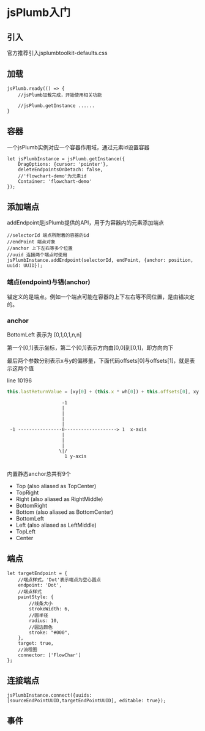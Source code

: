 # jsPlumb入门

## 引入 
官方推荐引入jsplumbtoolkit-defaults.css

## 加载
````
jsPlumb.ready(() => {
	//jsPlumb加载完成，开始使用相关功能
	
	//jsPlumb.getInstance ......
}
````

## 容器
一个jsPlumb实例对应一个容器作用域，通过元素id设置容器

````
let jsPlumbInstance = jsPlumb.getInstance({
    DragOptions: {cursor: 'pointer'},
    deleteEndpointsOnDetach: false,
    //'flowchart-demo'为元素id
    Container: 'flowchart-demo'
});
````

## 添加端点
addEndpoint是jsPlumb提供的API，用于为容器内的元素添加端点

````
//selectorId 端点所附着的容器的id
//endPoint 端点对象
//anchor 上下左右等多个位置
//uuid 连接两个端点时使用
jsPlumbInstance.addEndpoint(selectorId, endPoint, {anchor: position, uuid: UUID});
````

### 端点(endpoint)与锚(anchor)
锚定义的是端点。例如一个端点可能在容器的上下左右等不同位置，是由锚决定的。

### anchor

BottomLeft 表示为 [0,1,0,1,n,n] 

第一个[0,1]表示坐标，第二个[0,1]表示方向由[0,0]到[0,1]，即方向向下

最后两个参数分别表示x与y的偏移量，下面代码offsets[0]与offsets[1]，就是表示这两个值

line 10196
````js
this.lastReturnValue = [xy[0] + (this.x * wh[0]) + this.offsets[0], xy[1] + (this.y * wh[1]) + this.offsets[1]];
````

````            
                    -1
                    | 
                    |
                    |
                    |
 -1 ----------------0-------------------> 1  x-axis
                    |
                    |
                    |
                   \|/
                     1 y-axis
                     
````


内置静态anchor总共有9个

- Top (also aliased as TopCenter)
- TopRight
- Right (also aliased as RightMiddle)
- BottomRight
- Bottom (also aliased as BottomCenter)
- BottomLeft
- Left (also aliased as LeftMiddle)
- TopLeft
- Center

## 端点

````
let targetEndpoint = {
    //端点样式，'Dot'表示端点为空心圆点
    endpoint: 'Dot',
    //端点样式
    paintStyle: {
        //线条大小
        strokeWidth: 6,
        //圆半径
        radius: 10,
        //圆边颜色
        stroke: "#000",
    },
    target: true,
    //流程图
    connector: ['FlowChar']
};
````

## 连接端点

````
jsPlumbInstance.connect({uuids:[sourceEndPointUUID,targetEndPointUUID], editable: true});
````

## 事件
